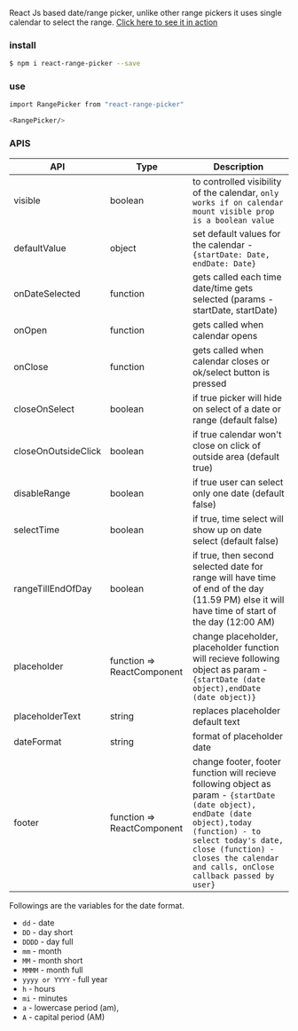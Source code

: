 React Js based date/range picker, unlike other range pickers it uses single calendar to select the range.
[Click here to see it in action](https://codesandbox.io/s/async-rain-m5m831xjk9)

### install

```sh
$ npm i react-range-picker --save
```

### use

```sh
import RangePicker from "react-range-picker"

<RangePicker/>
```

### APIS

| API                 | Type                       | Description                                                                                                                                                                                                                                             |
| ------------------- | -------------------------- | ------------------------------------------------------------------------------------------------------------------------------------------------------------------------------------------------------------------------------------------------------- |
| visible             | boolean                    | to controlled visibility of the calendar, `only works if on calendar mount visible prop is a boolean value`                                                                                                                                             |
| defaultValue        | object                     | set default values for the calendar - `{startDate: Date, endDate: Date}`                                                                                                                                                                                |
| onDateSelected      | function                   | gets called each time date/time gets selected (params - startDate<Date object>, startDate<Date object>)                                                                                                                                                 |
| onOpen              | function                   | gets called when calendar opens                                                                                                                                                                                                                         |
| onClose             | function                   | gets called when calendar closes or ok/select button is pressed                                                                                                                                                                                         |
| closeOnSelect       | boolean                    | if true picker will hide on select of a date or range (default false)                                                                                                                                                                                   |
| closeOnOutsideClick | boolean                    | if true calendar won't close on click of outside area (default true)                                                                                                                                                                                    |
| disableRange        | boolean                    | if true user can select only one date (default false)                                                                                                                                                                                                   |
| selectTime          | boolean                    | if true, time select will show up on date select (default false)                                                                                                                                                                                        |
| rangeTillEndOfDay   | boolean                    | if true, then second selected date for range will have time of end of the day (11.59 PM) else it will have time of start of the day (12:00 AM)                                                                                                          |
| placeholder         | function => ReactComponent | change placeholder, placeholder function will recieve following object as param - `{startDate (date object),endDate (date object)}`                                                                                                                     |
| placeholderText     | string                     | replaces placeholder default text                                                                                                                                                                                                                       |
| dateFormat          | string                     | format of placeholder date                                                                                                                                                                                                                              |
| footer              | function => ReactComponent | change footer, footer function will recieve following object as param - `{startDate (date object), endDate (date object),today (function) - to select today's date, close (function) - closes the calendar and calls, onClose callback passed by user}` |

Followings are the variables for the date format.

- `dd` - date
- `DD` - day short
- `DDDD` - day full
- `mm` - month
- `MM` - month short
- `MMMM` - month full
- `yyyy or YYYY` - full year
- `h` - hours
- `mi` - minutes
- `a` - lowercase period (am),
- `A` - capital period (AM)
